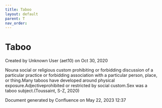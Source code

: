 ```yaml
---
title: Taboo
layout: default
parent: T
nav_order:
---
```


# Taboo

Created by  Unknown User (aet10) on Oct 30, 2020

Nouna social or religious custom prohibiting or forbidding discussion of a particular practice or forbidding association with a particular person, place, or thing.Many taboos have developed around physical exposure.Adjectiveprohibited or restricted by social custom.Sex was a taboo subject.(Toussaint, S-Z, 2020)

Document generated by Confluence on May 22, 2023 12:37


